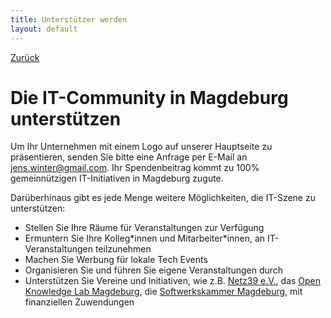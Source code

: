 ```yaml
---
title: Unterstützer werden
layout: default
---
```


[Zurück](./)

# Die IT-Community in Magdeburg unterstützen

Um Ihr Unternehmen mit einem Logo auf unserer Hauptseite zu präsentieren, senden Sie bitte eine Anfrage per E-Mail an <jens.winter@gmail.com>. Ihr Spendenbeitrag kommt zu 100% gemeinnützigen IT-Initiativen in Magdeburg zugute.

Darüberhinaus gibt es jede Menge weitere Möglichkeiten, die IT-Szene zu unterstützen:

- Stellen Sie Ihre Räume für Veranstaltungen zur Verfügung
- Ermuntern Sie Ihre Kolleg\*innen und Mitarbeiter\*innen, an IT-Veranstaltungen teilzunehmen
- Machen Sie Werbung für lokale Tech Events
- Organisieren Sie und führen Sie eigene Veranstaltungen durch
- Unterstützen Sie Vereine und Initiativen, wie z.B. [Netz39 e.V.](http://www.netz39.de), das [Open Knowledge Lab Magdeburg](https://codefor.de/magdeburg), die [Softwerkskammer Magdeburg](https://www.softwerkskammer.org/groups/magdeburg), mit finanziellen Zuwendungen
